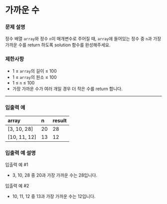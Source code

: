 # 가까운 수

### 문제 설명

정수 배열 `array`와 정수 `n`이 매개변수로 주어질 때, `array`에 들어있는 정수 중 `n`과 가장 가까운 수를 return 하도록 solution 함수를 완성해주세요.

### 제한사항
- 1 ≤ `array`의 길이 ≤ 100
- 1 ≤ `array`의 원소 ≤ 100
- 1 ≤ `n` ≤ 100
- 가장 가까운 수가 여러 개일 경우 더 작은 수를 return 합니다.

---

### 입출력 예
|array|n|result|
|:---|:---|:---|
|[3, 10, 28]|20|28|
|[10, 11, 12]|13|12|

### 입출력 예 설명
입출력 예 #1
- 3, 10, 28 중 20과 가장 가까운 수는 28입니다.

입출력 예 #2
- 10, 11, 12 중 13과 가장 가까운 수는 12입니다.
